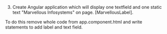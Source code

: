 3. Create Angular application which will display one textfield and one static text
"Marvellous Infosystems" on page. [MarvellousLabel].

To do this remove whole code from app.component.html and write statements to add label and text field.
